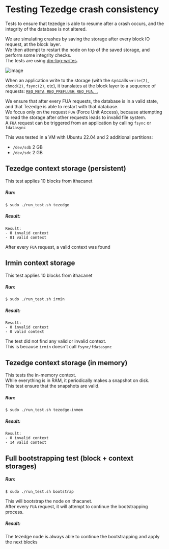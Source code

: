 # Testing Tezedge crash consistency

Tests to ensure that tezedge is able to resume after a crash occurs, and the integrity of the database is not altered.  

We are simulating crashes by saving the storage after every block IO request, at the block layer.  
We then attempt to restart the node on top of the saved storage, and perform some integrity checks.  
The tests are using [dm-log-writes](https://www.kernel.org/doc/html/latest/admin-guide/device-mapper/log-writes.html).  

![image](https://www.thomas-krenn.com/de/wikiDE/images/e/e0/Linux-storage-stack-diagram_v4.10.png)

When an application write to the storage (with the syscalls `write(2)`, `chmod(2)`, `fsync(2)`, etc), it translates
at the block layer to a sequence of requests: [`REQ_META`, `REQ_PREFLUSH`, `REQ_FUA`, ..](https://github.com/torvalds/linux/blob/8ab2afa23bd197df47819a87f0265c0ac95c5b6a/include/linux/blk_types.h#L387-L422)

We ensure that after every FUA requests, the database is in a valid state, and that Tezedge is able to restart with
that database.   
We focus only on the request `FUA` (Force Unit Access), because attempting to read the storage after other requests leads to invalid file system.  
A `FUA` request can be triggered from an application by calling `fsync` or `fdatasync`

This was tested in a VM with Ubuntu 22.04 and 2 additional partitions:
- `/dev/sdb` 2 GB
- `/dev/sdc` 2 GB

## Tezedge context storage (persistent)

This test applies 10 blocks from ithacanet

##### Run:
```
$ sudo ./run_test.sh tezedge
```
##### Result:
```
Result:
- 0 invalid context
- 81 valid context
```
After every `FUA` request, a valid context was found

## Irmin context storage 

This test applies 10 blocks from ithacanet

##### Run:
```
$ sudo ./run_test.sh irmin
```
##### Result:
```
Result:
- 0 invalid context
- 0 valid context
```
The test did not find any valid or invalid context.  
This is because `irmin` doesn't call `fsync/fdatasync`

## Tezedge context storage (in memory)

This tests the in-memory context.  
While everything is in RAM, it periodically makes a snapshot on disk.  
This test ensure that the snapshots are valid.

##### Run:
```
$ sudo ./run_test.sh tezedge-inmem
```
##### Result:
```
Result:
- 0 invalid context
- 14 valid context
```

## Full bootstrapping test (block + context storages)

##### Run:
```
$ sudo ./run_test.sh bootstrap
```

This will bootstrap the node on ithacanet.  
After every `FUA` request, it will attempt to continue the bootstrapping process.  

##### Result:

The tezedge node is always able to continue the bootstrapping and apply the next blocks
